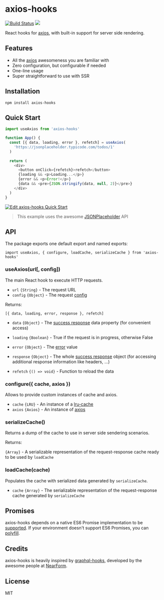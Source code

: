 # axios-hooks

[![Build Status](https://travis-ci.org/simoneb/axios-hooks.svg?branch=master)](https://travis-ci.org/simoneb/axios-hooks)
![](https://img.shields.io/npm/v/axios-hooks.svg?style=flat)

React hooks for [axios], with built-in support for server side rendering.

## Features

- All the [axios] awesomeness you are familiar with
- Zero configuration, but configurable if needed
- One-line usage
- Super straightforward to use with SSR

## Installation

`npm install axios-hooks`

## Quick Start

```js
import useAxios from 'axios-hooks'

function App() {
  const [{ data, loading, error }, refetch] = useAxios(
    'https://jsonplaceholder.typicode.com/todos/1'
  )
  
  return (
    <div>
      <button onClick={refetch}>refetch</button>
      {loading && <p>Loading...</p>}
      {error && <p>Error!</p>}
      {data && <pre>{JSON.stringify(data, null, 2)}</pre>}
    </div>
  )
}
```

[![Edit axios-hooks Quick Start](https://codesandbox.io/static/img/play-codesandbox.svg)](https://codesandbox.io/s/2oxrlq8rjr)

> This example uses the awesome [JSONPlaceholder](https://jsonplaceholder.typicode.com/) API

## API

The package exports one default export and named exports:

`import useAxios, { configure, loadCache, serializeCache } from 'axios-hooks'`

### useAxios(url[, config])

The main React hook to execute HTTP requests.

- `url` `{String}` - The request URL
- `config` `{Object}` - The request [config](https://github.com/axios/axios#request-config)

Returns:

`[{ data, loading, error, response }, refetch]`

- `data` `{Object}` - The [success response](https://github.com/axios/axios#response-schema) data property (for convenient access)
- `loading` `{Boolean}` - True if the request is in progress, otherwise False
- `error` `{Object}` - The [error](https://github.com/axios/axios#handling-errors) value
- `response` `{Object}` - The whole [success response](https://github.com/axios/axios#response-schema) object (for accessing additional response information like headers, ...)

- `refetch` `{() => void}` - Function to reload the data

### configure({ cache, axios })

Allows to provide custom instances of cache and axios.

- `cache` `{LRU}` - An instance of a [lru-cache](https://github.com/isaacs/node-lru-cache)
- `axios` `{Axios}` - An instance of [axios](https://github.com/axios/axios#creating-an-instance)

### serializeCache()

Returns a dump of the cache to use in server side sendering scenarios.

Returns:

`{Array}` - A serializable representation of the request-response cache ready to be used by `loadCache`

### loadCache(cache)

Populates the cache with serialized data generated by `serializeCache`.

- `cache` `{Array}` - The serializable representation of the request-response cache generated by `serializeCache`

## Promises

axios-hooks depends on a native ES6 Promise implementation to be [supported](http://caniuse.com/promises). 
If your environment doesn't support ES6 Promises, you can [polyfill](https://github.com/jakearchibald/es6-promise).

## Credits

axios-hooks is heavily inspired by [graphql-hooks](https://github.com/nearform/graphql-hooks), 
developed by the awesome people at [NearForm](https://github.com/nearform).

## License

MIT

[axios]: https://github.com/axios/axios
